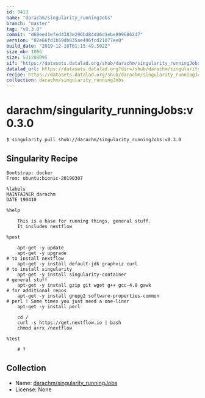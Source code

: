 ```yaml
---
id: 9413
name: "darachm/singularity_runningJobs"
branch: "master"
tag: "v0.3.0"
commit: "d69ee41efed4383e296bd84d46d1ebe899686247"
version: "82e66fd1b59db835ae496fcd21077ee0"
build_date: "2019-12-18T01:15:49.502Z"
size_mb: 1096
size: 531288095
sif: "https://datasets.datalad.org/shub/darachm/singularity_runningJobs/v0.3.0/2019-12-18-d69ee41e-82e66fd1/82e66fd1b59db835ae496fcd21077ee0.simg"
datalad_url: https://datasets.datalad.org?dir=/shub/darachm/singularity_runningJobs/v0.3.0/2019-12-18-d69ee41e-82e66fd1/
recipe: https://datasets.datalad.org/shub/darachm/singularity_runningJobs/v0.3.0/2019-12-18-d69ee41e-82e66fd1/Singularity
collection: darachm/singularity_runningJobs
---
```


# darachm/singularity_runningJobs:v0.3.0

```bash
$ singularity pull shub://darachm/singularity_runningJobs:v0.3.0
```

## Singularity Recipe

```singularity
Bootstrap: docker
From: ubuntu:bionic-20190307

%labels
MAINTAINER darachm
DATE 190410

%help

    This is a base for running things, general stuff.
    It includes nextflow
    
%post

    apt-get -y update
    apt-get -y upgrade
# to install nextflow
    apt-get -y install default-jdk graphviz curl 
# to install singularity
    apt-get -y install singularity-container
# general stuff
    apt-get -y install gzip git wget g++ gcc-4.8 gawk
# for additional repos
    apt-get -y install gnupg2 software-properties-common 
# perl ! Some times you just need a one-liner
    apt-get -y install perl

    cd / 
    curl -s https://get.nextflow.io | bash
    chmod a+rx /nextflow

%test

    # ?
```

## Collection

 - Name: [darachm/singularity_runningJobs](https://github.com/darachm/singularity_runningJobs)
 - License: None

